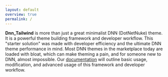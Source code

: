 ```yaml
---
layout: default
overview: true
permalink: /
---
```


**Dnn_Tailwind** is more than just a great minimalist DNN (DotNetNuke) theme. It is a powerful theme building framework and developer workflow. This "starter solution" was made with developer efficiency and the ultimate DNN theme performance in mind. Most DNN themes in the marketplace today are loaded with bloat, which can make theming a pain, and for someone new to DNN, almost impossible. Our [documentation](https://skrantzman.github.io/DNN_Tailwind/) will outline basic usage, modification, and advanced usage of this framework and developer workflow.
